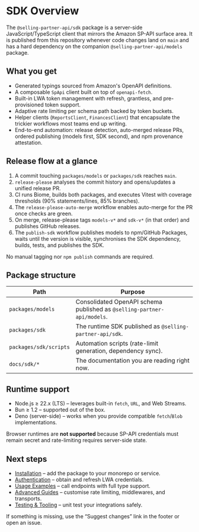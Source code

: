 # SDK Overview

The `@selling-partner-api/sdk` package is a server-side JavaScript/TypeScript client that mirrors the Amazon SP-API surface area. It is published from this repository whenever code changes land on `main` and has a hard dependency on the companion `@selling-partner-api/models` package.

## What you get

- Generated typings sourced from Amazon's OpenAPI definitions.
- A composable `SpApi` client built on top of `openapi-fetch`.
- Built-in LWA token management with refresh, grantless, and pre-provisioned token support.
- Adaptive rate limiting per schema path backed by token buckets.
- Helper clients (`ReportsClient`, `FinancesClient`) that encapsulate the trickier workflows most teams end up writing.
- End-to-end automation: release detection, auto-merged release PRs, ordered publishing (models first, SDK second), and npm provenance attestation.

## Release flow at a glance

1. A commit touching `packages/models` or `packages/sdk` reaches `main`.
2. `release-please` analyses the commit history and opens/updates a unified release PR.
3. CI runs Biome, builds both packages, and executes Vitest with coverage thresholds (90% statements/lines, 85% branches).
4. The `release-please-auto-merge` workflow enables auto-merge for the PR once checks are green.
5. On merge, release-please tags `models-v*` and `sdk-v*` (in that order) and publishes GitHub releases.
6. The `publish-sdk` workflow publishes models to npm/GitHub Packages, waits until the version is visible, synchronises the SDK dependency, builds, tests, and publishes the SDK.

No manual tagging nor `npm publish` commands are required.

## Package structure

| Path | Purpose |
| --- | --- |
| `packages/models` | Consolidated OpenAPI schema published as `@selling-partner-api/models`. |
| `packages/sdk` | The runtime SDK published as `@selling-partner-api/sdk`. |
| `packages/sdk/scripts` | Automation scripts (rate-limit generation, dependency sync). |
| `docs/sdk/*` | The documentation you are reading right now. |

## Runtime support

- Node.js ≥ 22.x (LTS) – leverages built-in `fetch`, `URL`, and Web Streams.
- Bun ≥ 1.2 – supported out of the box.
- Deno (server-side) – works when you provide compatible `fetch`/`Blob` implementations.

Browser runtimes are **not supported** because SP-API credentials must remain secret and rate-limiting requires server-side state.

## Next steps

- [Installation](./installation.md) – add the package to your monorepo or service.
- [Authentication](./authentication.md) – obtain and refresh LWA credentials.
- [Usage Examples](./usage.md) – call endpoints with full type support.
- [Advanced Guides](./advanced.md) – customise rate limiting, middlewares, and transports.
- [Testing & Tooling](./testing.md) – unit test your integrations safely.

If something is missing, use the “Suggest changes” link in the footer or open an issue.
